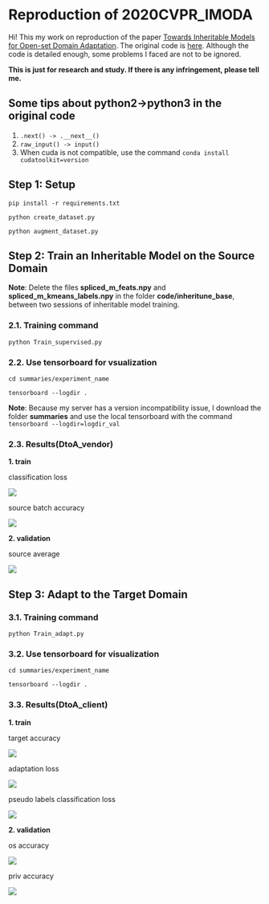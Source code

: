 # Reproduction of 2020CVPR_IMODA

Hi! This my work on reproduction of the paper [Towards Inheritable Models for Open-set Domain Adaptation](https://arxiv.org/abs/2002.08546). The original code is [here](https://sites.google.com/view/inheritune). Although the code is detailed enough, some problems I faced are not to be ignored. 

**This is just for research and study. If there is any infringement, please tell me.**

## Some tips about python2->python3 in the original code
1. `.next() -> .__next__()`
2. `raw_input() -> input()`
3. When cuda is not compatible, use the command `conda install cudatoolkit=version`

## Step 1: Setup

`pip install -r requirements.txt`

`python create_dataset.py`

`python augment_dataset.py`

## Step 2: Train an Inheritable Model on the Source Domain
**Note**: Delete the files **spliced_m_feats.npy** and **spliced_m_kmeans_labels.npy** in the folder **code/inheritune_base**, between two sessions of inheritable model training.

### 2.1. Training command

`python Train_supervised.py`

### 2.2. Use tensorboard for vsualization

`cd summaries/experiment_name`

`tensorboard --logdir .`

**Note**: Because my server has a version incompatibility issue, I download the folder **summaries** and use the local tensorboard with the command `tensorboard --logdir=logdir_val`

### 2.3. Results(DtoA_vendor)

**1. train**

classification loss 

![](https://ftp.bmp.ovh/imgs/2020/12/f6e61091573d43d2.png)

source batch accuracy

![](https://ftp.bmp.ovh/imgs/2020/12/3821154e0e1099f9.png)

**2. validation**

source average

![](https://ftp.bmp.ovh/imgs/2020/12/eb58909ce42fba10.png)

## Step 3: Adapt to the Target Domain

### 3.1. Training command

`python Train_adapt.py`

### 3.2. Use tensorboard for visualization

`cd summaries/experiment_name`

`tensorboard --logdir .`

### 3.3. Results(DtoA_client)

**1. train**

target accuracy

![](https://ftp.bmp.ovh/imgs/2020/12/019b2c243eef2444.png)

adaptation loss

![](https://ftp.bmp.ovh/imgs/2020/12/1c600abe4ed6ec97.png)

pseudo labels classification loss

![](https://ftp.bmp.ovh/imgs/2020/12/4d11094f4e6867ba.png)

**2. validation**

os accuracy

![](https://ftp.bmp.ovh/imgs/2020/12/1bee424e031bb449.png)

priv accuracy

![](https://ftp.bmp.ovh/imgs/2020/12/8c440987c6d7e8fc.png)
